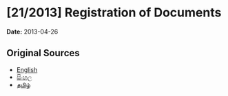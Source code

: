 # [21/2013] Registration of Documents

**Date:** 2013-04-26

## Original Sources

- [English](https://documents.gov.lk/view/acts/2013/4/21-2013_E.pdf)
- [සිංහල](https://documents.gov.lk/view/acts/2013/4/21-2013_S.pdf)
- [தமிழ்](https://documents.gov.lk/view/acts/2013/4/21-2013_T.pdf)
